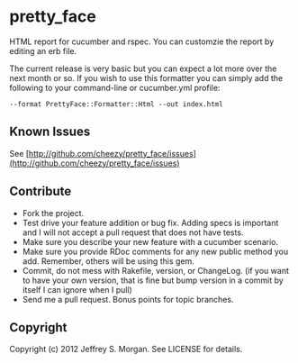 # pretty_face

HTML report for cucumber and rspec.  You can customzie the report by editing an erb file.

The current release is very basic but you can expect a lot more over the next month or so.  If you wish to use this formatter you can simply add the following to your command-line or cucumber.yml profile:

    --format PrettyFace::Formatter::Html --out index.html
    


## Known Issues

See [http://github.com/cheezy/pretty_face/issues](http://github.com/cheezy/pretty_face/issues)

## Contribute
 
* Fork the project.
* Test drive your feature addition or bug fix. Adding specs is important and I will not accept a pull request that does not have tests.
* Make sure you describe your new feature with a cucumber scenario.
* Make sure you provide RDoc comments for any new public method you add. Remember, others will be using this gem.
* Commit, do not mess with Rakefile, version, or ChangeLog.
  (if you want to have your own version, that is fine but bump version in a commit by itself I can ignore when I pull)
* Send me a pull request. Bonus points for topic branches.

## Copyright

Copyright (c) 2012 Jeffrey S. Morgan. See LICENSE for details.
